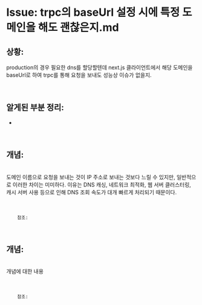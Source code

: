 <!--
author: Dailyscat
purpose: issue arrange
rules:
 (1) 헤더와 문단사이
    <br/>
    <br/>
 (2) 코드가 작성되는 부분은 >로 정리
 (3) 참조는 해당 내용 바로 아래
    <br/>
    <br/>
 (4) 명령어는 bold
 (5) 방안은 ## 안의 과정은 ###
-->

# Issue: trpc의 baseUrl 설정 시에 특정 도메인을 해도 괜찮은지.md

## 상황:
production의 경우 필요한 dns를 할당할텐데 next.js 클라이언트에서 해당 도메인을 baseUrl로 하여 trpc를 통해 요청을 보내도 성능상 이슈가 없을지.

<br/>

## 알게된 부분 정리:

- 

<br/>

## 개념:

<br/>
  도메인 이름으로 요청을 보내는 것이 IP 주소로 보내는 것보다 느릴 수 있지만, 일반적으로 이러한 차이는 미미하다. 이유는 DNS 캐싱, 네트워크 최적화, 웹 서버 클러스터링, 캐시 서버 사용 등으로 인해 DNS 조회 속도가 대개 빠르게 처리되기 때문이다.
<br/>
<br/>
<br/>

        참조:

<br/>

## 개념:

<br/>
  개념에 대한 내용
<br/>
<br/>
<br/>

        참조:

<br/>
